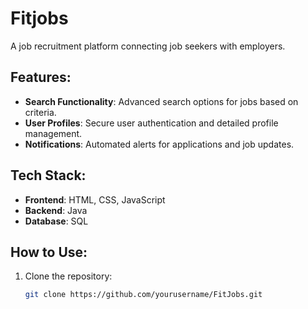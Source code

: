 # Fitjobs
 
A job recruitment platform connecting job seekers with employers.

## Features:
- **Search Functionality**: Advanced search options for jobs based on criteria.
- **User Profiles**: Secure user authentication and detailed profile management.
- **Notifications**: Automated alerts for applications and job updates.

## Tech Stack:
- **Frontend**: HTML, CSS, JavaScript
- **Backend**: Java
- **Database**: SQL

## How to Use:
1. Clone the repository:
   ```bash
   git clone https://github.com/yourusername/FitJobs.git
